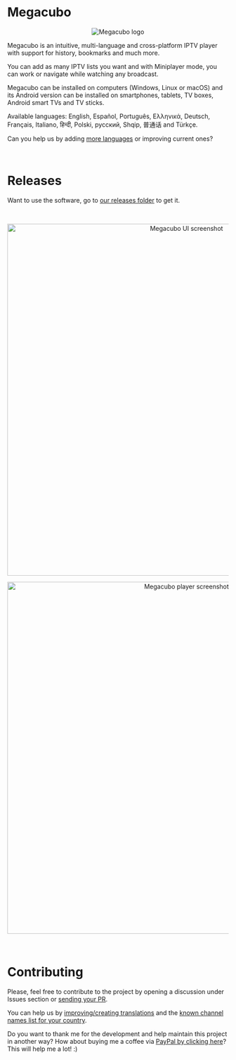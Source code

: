 # Megacubo
<p align="center">
  <img src="https://static.megacubo.tv/wp-content/uploads/2022/03/cropped-default_icon-192x192.png" alt="Megacubo logo" title="Megacubo logo" />
</p>

Megacubo is an intuitive, multi-language and cross-platform IPTV player with support for history, bookmarks and much more.

You can add as many IPTV lists you want and with Miniplayer mode, you can work or navigate while watching any broadcast.

Megacubo can be installed on computers (Windows, Linux or macOS) and its Android version can be installed on smartphones, tablets, TV boxes, Android smart TVs and TV sticks.

Available languages: English, Español, Português, Ελληνικά, Deutsch, Français, Italiano, हिन्दी, Polski, русский, Shqip, 普通话 and Türkçe.

Can you help us by adding [more languages](https://github.com/efoxbr/megacubo/tree/master/www/nodejs-project/lang) or improving current ones?

<br/>

# Releases
Want to use the software, go to [our releases folder](https://github.com/efoxbr/megacubo/releases) to get it.

<br/>

<p align="center">
  <img width="800" src="https://static.megacubo.tv/files/print-megacubo-en-1.jpg" alt="Megacubo UI screenshot" title="Megacubo UI screenshot" />
</p>

<p align="center">
  <img  width="800" src="https://static.megacubo.tv/files/print-megacubo-en-2.jpg" alt="Megacubo player screenshot" title="Megacubo player screenshot" />
</p>

<br/>

# Contributing

Please, feel free to contribute to the project by opening a discussion under Issues section or [sending your PR](https://github.com/efoxbr/megacubo/blob/master/DEVELOPING.md).

You can help us by [improving/creating translations](https://github.com/efoxbr/megacubo/tree/master/www/nodejs-project/lang) and the [known channel names list for your country](https://github.com/efoxbr/world-tv-channels).

Do you want to thank me for the development and help maintain this project in another way? How about buying me a coffee via [PayPal by clicking here](https://www.paypal.com/donate/?item_name=megacubo.tv&cmd=_donations&business=efox.web%40gmail.com)? This will help me a lot! :)
